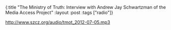 {:title "The Ministry of Truth: Interview with Andrew Jay Schwartzman of the Media Access Project"
:layout :post
:tags  ["radio"]}

<http://www.szcz.org/audio/tmot_2012-07-05.mp3>


